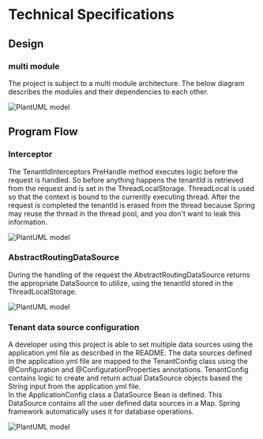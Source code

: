 # Technical Specifications
## Design
### multi module
The project is subject to a multi module architecture.
The below diagram describes the modules and their dependencies to each other.

![PlantUML model](http://www.plantuml.com/plantuml/png/7OmxgeH0401pJw47qCvVPFp2lS4uq-Ym_P7-i7Zx7JOg2ehQFOf5CarBNCWuXpxJqgLIDaoZ-Ogu_G_0ocSxUrnvfADLbK29hIh3Vr8lyagiR_3RkfpheHhhxuosSbBqKHUf3t3f0ashGp81Qqj2t-uXquxI1hy0)

## Program Flow
### Interceptor
The TenantIdInterceptors PreHandle method executes logic before the request is handled. 
So before anything happens the tenantId is retrieved from the request and is set in the ThreadLocalStorage.
ThreadLocal is used so that the context is bound to the currently executing thread.
After the request is completed the tenantId is erased from the thread because Spring may reuse the thread in the thread pool,
and you don't want to leak this information.

![PlantUML model](http://www.plantuml.com/plantuml/png/7Oun3eCm34LtJW470E-Tc3ls1Y5OO3Mn8-TR5RSlxVIszzxQaHnHop3XvCeZx1ecqLnYv_0oda3h3o9Fd-KGdB55Py-cOCMIhT8pYYHz1UStzUQYnxoPOVwRsUSQ1GBMfFcYcaHfjzpfRf8es3Ctc2_jDx6oxZU_)

### AbstractRoutingDataSource
During the handling of the request the AbstractRoutingDataSource returns the appropriate DataSource to utilize, using the tenantId stored in the ThreadLocalStorage.

![PlantUML model](http://www.plantuml.com/plantuml/png/7OunReL034JxVmeu0BXFHP4g9Jc1CHQiiciZxrWHjm_vrLJptbiwE92jlaQSsdI0tw-ncDJSDQCE9t3r3wBWt_aeE7FBhY5kKCCitkWhQs5RK-M7-XN5Zcbpn_GcQqmjAmhKsEIcniLeT-dqE8ctZc31weddzydWRyyGdQ__f4LjV_OF)

### Tenant data source configuration
A developer using this project is able to set multiple data sources using the application.yml file as described in the README.
The data sources defined in the application.yml file are mapped to the TenantConfig class using the @Configuration and @ConfigurationProperties annotations.
TenantConfig contains logic to create and return actual DataSource objects based the String input from the application.yml file.
<br>
In the ApplicationConfig class a DataSource Bean is defined. This DataSource contains all the user defined data sources in a Map.
Spring framework automatically uses it for database operations.

![PlantUML model](http://www.plantuml.com/plantuml/png/7Sqn3eCm38NXdLF00S1x9wHk7Nk345omcjZ8ULR5xOkOdlGDxvyRaYDgwGRiNBc7dTqWcaki75xw7JZQWyZJRze4UopHsBCfM35bg_IA8adVmVbBxN3HRLpCCDxFx6ED0W5hqdnIJQAqMcvqDUbMF4q_iat79TtCkbxx1m00)